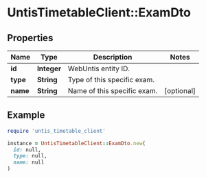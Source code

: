 # UntisTimetableClient::ExamDto

## Properties

| Name | Type | Description | Notes |
| ---- | ---- | ----------- | ----- |
| **id** | **Integer** | WebUntis entity ID. |  |
| **type** | **String** | Type of this specific exam. |  |
| **name** | **String** | Name of this specific exam. | [optional] |

## Example

```ruby
require 'untis_timetable_client'

instance = UntisTimetableClient::ExamDto.new(
  id: null,
  type: null,
  name: null
)
```


